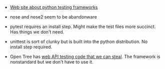 
* [Web site about python testing frameworks](http://pythontesting.net/start-here/)

* nose and nose2 seem to be abandonware
* pytest requires an install step.  Might make the test files more succinct.
  Has things we don't need.
* unittest is sort of clunky but is built into the python distribution.
  No install step required.
* Open Tree has [web API testing code that we can steal](https://github.com/OpenTreeOfLife/germinator/tree/master/ws-tests).  The framework is nonstandard but we don't have to use it.
